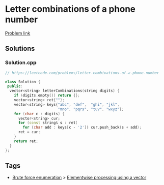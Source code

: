 # Letter combinations of a phone number

[Problem link](https://leetcode.com/problems/letter-combinations-of-a-phone-number)

## Solutions


### Solution.cpp
```cpp
// https://leetcode.com/problems/letter-combinations-of-a-phone-number

class Solution {
 public:
  vector<string> letterCombinations(string digits) {
    if (digits.empty()) return {};
    vector<string> ret{""};
    vector<string> keys{"abc", "def",  "ghi", "jkl",
                        "mno", "pqrs", "tuv", "wxyz"};
    for (char c : digits) {
      vector<string> cur;
      for (const string& s : ret)
        for (char add : keys[c - '2']) cur.push_back(s + add);
      ret = cur;
    }
    return ret;
  }
};
```
## Tags

* [Brute force enumeration](/README.md#Brute_force_enumeration) > [Elementwise processing using a vector](/README.md#Brute_force_enumeration-Elementwise_processing_using_a_vector)
